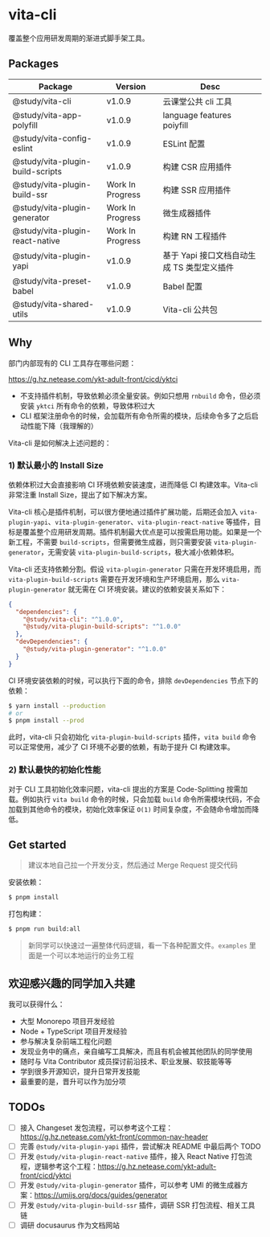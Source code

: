 # vita-cli

覆盖整个应用研发周期的渐进式脚手架工具。

## Packages

| Package                          | Version          | Desc                                       |
| -------------------------------- | ---------------- | ------------------------------------------ |
| @study/vita-cli                  | v1.0.9           | 云课堂公共 cli 工具                        |
| @study/vita-app-polyfill         | v1.0.9           | language features poiyfill                 |
| @study/vita-config-eslint        | v1.0.9           | ESLint 配置                                |
| @study/vita-plugin-build-scripts | v1.0.9           | 构建 CSR 应用插件                          |
| @study/vita-plugin-build-ssr     | Work In Progress | 构建 SSR 应用插件                          |
| @study/vita-plugin-generator     | Work In Progress | 微生成器插件                               |
| @study/vita-plugin-react-native  | Work In Progress | 构建 RN 工程插件                           |
| @study/vita-plugin-yapi          | v1.0.9           | 基于 Yapi 接口文档自动生成 TS 类型定义插件 |
| @study/vita-preset-babel         | v1.0.9           | Babel 配置                                 |
| @study/vita-shared-utils         | v1.0.9           | Vita-cli 公共包                            |

## Why

部门内部现有的 CLI 工具存在哪些问题：

https://g.hz.netease.com/ykt-adult-front/cicd/yktci

- 不支持插件机制，导致依赖必须全量安装。例如只想用 `rnbuild` 命令，但必须安装 `yktci` 所有命令的依赖，导致体积过大
- CLI 框架注册命令的时候，会加载所有命令所需的模块，后续命令多了之后启动性能下降（我理解的）

Vita-cli 是如何解决上述问题的：

### 1) 默认最小的 Install Size

依赖体积过大会直接影响 CI 环境依赖安装速度，进而降低 CI 构建效率。Vita-cli 非常注重 Install Size，提出了如下解决方案。

Vita-cli 核心是插件机制，可以很方便地通过插件扩展功能，后期还会加入 `vita-plugin-yapi`、`vita-plugin-generator`、`vita-plugin-react-native` 等插件，目标是覆盖整个应用研发周期。插件机制最大优点是可以按需启用功能。如果是一个新工程，不需要 `build-scripts`，但需要微生成器，则只需要安装 `vita-plugin-generator`，无需安装 `vita-plugin-build-scripts`，极大减小依赖体积。

Vita-cli 还支持依赖分割。假设 `vita-plugin-generator` 只需在开发环境启用，而 `vita-plugin-build-scripts` 需要在开发环境和生产环境启用，那么 `vita-plugin-generator` 就无需在 CI 环境安装。建议的依赖安装关系如下：

```json
{
  "dependencies": {
    "@study/vita-cli": "^1.0.0",
    "@study/vita-plugin-build-scripts": "^1.0.0"
  },
  "devDependencies": {
    "@study/vita-plugin-generator": "^1.0.0"
  }
}
```

CI 环境安装依赖的时候，可以执行下面的命令，排除 `devDependencies` 节点下的依赖：

```bash
$ yarn install --production
# or
$ pnpm install --prod
```

此时，vita-cli 只会初始化 `vita-plugin-build-scripts` 插件，`vita build` 命令可以正常使用，减少了 CI 环境不必要的依赖，有助于提升 CI 构建效率。

### 2) 默认最快的初始化性能

对于 CLI 工具初始化效率问题，vita-cli 提出的方案是 Code-Splitting 按需加载。例如执行 `vita build` 命令的时候，只会加载 `build` 命令所需模块代码，不会加载到其他命令的模块，初始化效率保证 `O(1)` 时间复杂度，不会随命令增加而降低。

## Get started

> 建议本地自己拉一个开发分支，然后通过 Merge Request 提交代码

安装依赖：

```bash
$ pnpm install
```

打包构建：

```bash
$ pnpm run build:all
```

> 新同学可以快速过一遍整体代码逻辑，看一下各种配置文件。`examples` 里面是一个可以本地运行的业务工程

## 欢迎感兴趣的同学加入共建

我可以获得什么：

- 大型 Monorepo 项目开发经验
- Node + TypeScript 项目开发经验
- 参与解决复杂前端工程化问题
- 发现业务中的痛点，亲自编写工具解决，而且有机会被其他团队的同学使用
- 随时与 Vita Contributor 成员探讨前沿技术、职业发展、软技能等等
- 学到很多开源知识，提升日常开发技能
- 最重要的是，晋升可以作为加分项

## TODOs

- [ ] 接入 Changeset 发包流程，可以参考这个工程：https://g.hz.netease.com/ykt-front/common-nav-header
- [ ] 完善 `@study/vita-plugin-yapi` 插件，尝试解决 README 中最后两个 TODO
- [ ] 开发 `@study/vita-plugin-react-native` 插件，接入 React Native 打包流程，逻辑参考这个工程：https://g.hz.netease.com/ykt-adult-front/cicd/yktci
- [ ] 开发 `@study/vita-plugin-generator` 插件，可以参考 UMI 的微生成器方案：https://umijs.org/docs/guides/generator
- [ ] 开发 `@study/vita-plugin-build-ssr` 插件，调研 SSR 打包流程、相关工具链
- [ ] 调研 docusaurus 作为文档网站
